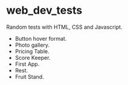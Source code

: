 # web_dev_tests

Random tests with HTML, CSS and Javascript.

- Button hover format.
- Photo gallery.
- Pricing Table.
- Score Keeper.
- First App.
- Rest.
- Fruit Stand.
